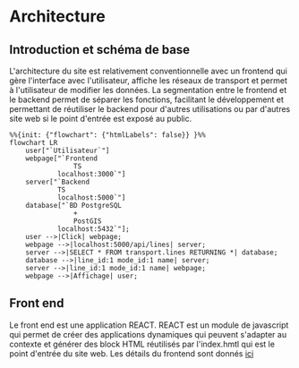 # Architecture
## Introduction et schéma de base
L'architecture du site est relativement conventionnelle avec un frontend qui gère l'interface avec l'utilisateur, affiche les réseaux de transport et permet à l'utilisateur de modifier les données. La segmentation entre le frontend et le backend permet de séparer les fonctions, facilitant le développement et permettant de réutiliser le backend pour d'autres utilisations ou par d'autres site web si le point d'entrée est exposé au public. 
```mermaid
%%{init: {"flowchart": {"htmlLabels": false}} }%%
flowchart LR
    user["`Utilisateur`"]
    webpage["`Frontend
                TS
            localhost:3000`"]
    server["`Backend
            TS
            localhost:5000`"]
    database["`BD PostgreSQL
                +
                PostGIS
            localhost:5432`"];
    user -->|Click| webpage;
    webpage -->|localhost:5000/api/lines| server;
    server -->|SELECT * FROM transport.lines RETURNING *| database;
    database -->|line_id:1 mode_id:1 name| server;
    server -->|line_id:1 mode_id:1 name| webpage;
    webpage -->|Affichage| user;

```
## Front end
Le front end est une application REACT. REACT est un module de javascript qui permet de créer des applications dynamiques qui peuvent s'adapter au contexte et générer des block HTML réutilisés par l'index.hmtl qui est le point d'entrée du site web. Les détails du frontend sont donnés [ici](../frontend/frontend_doc.md)
